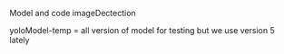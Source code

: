 Model and code imageDectection <p>
yoloModel-temp = all version of model for testing but we use version 5 lately
